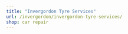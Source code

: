 ```yaml
---
title: "Invergordon Tyre Services"
url: /invergordon/invergordon-tyre-services/
shop: car repair
---
```

